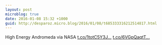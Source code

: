 ```yaml
---
layout: post
microblog: true
date: 2016-01-08 15:32 +1000
guid: http://desparoz.micro.blog/2016/01/08/t685333316212514817.html
---
```

High Energy Andromeda via NASA [t.co/1totC5Y3J...](https://t.co/1totC5Y3Jy) [t.co/6VGpQaqtT...](https://t.co/6VGpQaqtTT)
